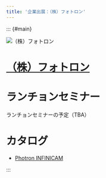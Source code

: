 ```yaml
---
title: '企業出展：（株）フォトロン'
---
```


::: {#main}

![（株）フォトロン](images/sponsors/photron.png)

# [（株）フォトロン](https://www.photron.co.jp/products/hsvcam/infinicam/)

<!--
# 機器展示 <i class="fas fa-flask"></i>

機器展示の情報 (TBA)

-->

# ランチョンセミナー <i class="fas fa-utensils"></i>

ランチョンセミナーの予定（TBA）

<!--
# 広告

- <i class="fas fa-ad"></i> [広告](files/sponosrs/photron/ad.pdf)

-->

# カタログ

- <i class="fas fa-book-open"></i> [Photron INFINICAM](files/sponsors/photron/infinicam.pdf)

:::
